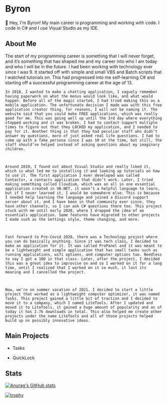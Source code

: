 # Byron

👋 Hey, I'm Byron! My main career is programming and working with code. I code in C# and I use Visual Studio as my IDE.

## About Me
The start of my programming career is something that I will never forget, and it’s something that has shaped me and my career into who I am today and who I will be in the future. I had been working with technology ever since I was 9. It started off with simple and small VBS and Batch scripts that I watched tutorials on. This had progressed into me self-learning C# and starting off a successful programming career at the age of 13.


	In 2018, I wanted to make a chatting application, I vaguely remember having paperwork on what the menus would look like, and what would happen. Before all of the magic started, I had tried making this as a mobile application. The unfortunate decision I made was with this free application creator thing, for reasons, I will not be naming it. The website said that you could make FREE applications, which was really good for me. This was going well up until the 3rd day where everything stopped working and it was broken. I had to contact support multiple times to figure out that they LOCKED my application, and I needed to pay for it. Another thing is that they had peculiar staff who didn’t answer my questions, more of just asked real life questions. I had to come up with a fake persona since I was 10 at the time, but still, the staff should’ve helped instead of asking questions about my imaginary children.



	Around 2019, I found out about Visual Studio and really liked it, which is what led me to installing it and looking up tutorials on how to use it. The first application I ever developed was called Contacts+, a contacts application that didn’t work. Later, I tried making something called Cloudium, which was an all in one essential application created in VB.NET, it wasn’t a helpful language to learn, but if I never learned it, I would be somewhere else. This is because I needed help learning the language and joined a Discord support server about it, and I have been in that community ever since, they have other channels, so I can ask C# questions there too. This project stuck with me until early 2020, where I dropped the idea of an essentials application. Some features have migrated to other projects I made such as the Settings style, theme changing, and more. 



	Fast forward to Pre-Covid 2020, there was a Technology project where you can do basically anything. Since it was tech class, I decided to make an application for it. It was called ProPanel and it was meant to be a lightweight and simple application that has small tasks such as running applications, wifi options, and computer options too. Needless to say I got a 100 in that class. Later, after the project, I decided this was a great idea to improvise on and so I worked on it for a long time, until I realized that I worked on it so much, it lost its meaning and I cancelled the project.



	Now, we’re on summer vacation of 2021. I decided to start a little project that worked as a lightweight computer optimizer, it was named Tasks. This project gained a little bit of traction and I decided to move it to a company, which I named LiteTools. After I updated and moved it to LiteTools, it gained a huge amount of popularity and as of today it has 2.7k downloads in total. This also helped me create other projects under the name LiteTools and all of those projects helped build up on possibly innovative ideas. 



## Main Projects
- Tasks

- QuickLock 


## Stats

[![Anurag's GitHub stats](https://github-readme-stats-one-bice.vercel.app/api?username=byronbytes&show_icons=true&include_all_commits=true&count_private=true&role=OWNER,ORGANIZATION_MEMBER,COLLABORATOR&theme=aura)](https://github.com/anuraghazra/github-readme-stats)

[![trophy](https://github-profile-trophy.vercel.app/api?username=byronbytes&theme=aura&row=2&column=3include_all_commits=true&count_private=true&role=OWNER,ORGANIZATION_MEMBER,COLLABORATOR)](https://github.com/ryo-ma/github-profile-trophy)

